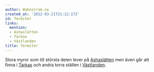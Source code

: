 ```yaml
---
author: Wahnstrom.se
created_at: '2012-03-21T21:12:17Z'
id: Termiter
links:
  mention:
  - Ashaslätten
  - Tarkas
  - Västlanden
title: Termiter
---
```


Stora myror som till största delen lever på [Ashaslätten] men även går att finna i [Tarkas] och
andra torra ställen i [Västlanden].

  [Ashaslätten]: Ashaslätten
  [Tarkas]: Tarkas
  [Västlanden]: Västlanden